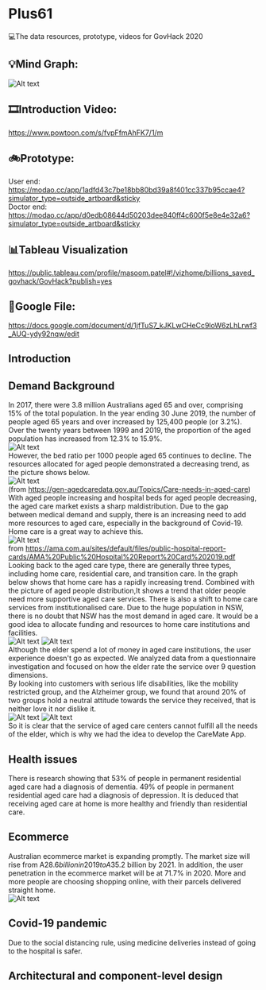 # Plus61
💻The data resources, prototype, videos for GovHack 2020

## 💡Mind Graph:
![Alt text](data_resource/visualization/2-1.png)


## 🎞Introduction Video:
https://www.powtoon.com/s/fvpFfmAhFK7/1/m

## 🚲Prototype:
User end: <br/>
https://modao.cc/app/1adfd43c7be18bb80bd39a8f401cc337b95ccae4?simulator_type=outside_artboard&sticky
<br/>Doctor end: <br/>
https://modao.cc/app/d0edb08644d50203dee840ff4c600f5e8e4e32a6?simulator_type=outside_artboard&sticky

## 📊Tableau Visualization
https://public.tableau.com/profile/masoom.patel#!/vizhome/billions_saved_govhack/GovHack?publish=yes

## 📃Google File:
https://docs.google.com/document/d/1jfTuS7_kJKLwCHeCc9loW6zLhLrwf3_AUQ-ydy92nqw/edit




## Introduction
## Demand Background
In 2017, there were 3.8 million Australians aged 65 and over, comprising 15% of the total population. In the year ending 30 June 2019, the number of people aged 65 years and over increased by 125,400 people (or 3.2%). Over the twenty years between 1999 and 2019, the proportion of the aged population has increased from 12.3% to 15.9%. <br/>
![Alt text](data_resource/visualization/1-1-1.png)
<br/>
However, the bed ratio per 1000 people aged 65 continues to decline. The resources allocated for aged people demonstrated a decreasing trend, as the picture shows below.<br/>
![Alt text](data_resource/visualization/1-1-2.png)
<br/>
(from https://gen-agedcaredata.gov.au/Topics/Care-needs-in-aged-care)<br/>
With aged people increasing and hospital beds for aged people decreasing, the aged care market exists a sharp maldistribution. Due to the gap between medical demand and supply, there is an increasing need to add more resources to aged care, especially in the background of Covid-19. Home care is a great way to achieve this.
<br/>
![Alt text](data_resource/visualization/1-1-3.png)
<br/>
from https://ama.com.au/sites/default/files/public-hospital-report-cards/AMA%20Public%20Hospital%20Report%20Card%202019.pdf
<br/>
Looking back to the aged care type, there are generally three types, including home care, residential care, and transition care.  In the graph below shows that home care has a rapidly increasing trend. Combined with the picture of aged people distribution,It shows a trend that older people need more supportive aged care services. There is also a shift to home care services from institutionalised care. Due to the huge population in NSW, there is no doubt that NSW has the most demand in aged care. It would be a good idea to allocate funding and resources to home care institutions and facilities.
<br/>
![Alt text](data_resource/visualization/1-1-4.png)
![Alt text](data_resource/visualization/1-1-5.png)
<br/>
Although the elder spend a lot of money in aged care institutions, the user experience doesn't go as expected. We analyzed data from a questionnaire investigation and focused on how the elder rate the service over 9 question dimensions.
<br/>
By looking into customers with serious life disabilities, like the mobility restricted group, and the Alzheimer group, we found that around 20% of two groups hold a neutral attitude towards the service they received, that is neither love it nor dislike it. 
<br/>
![Alt text](data_resource/visualization/1-1-6.png)
![Alt text](data_resource/visualization/1-1-7.png)
<br/>
So it is clear that the service of aged care centers cannot fulfill all the needs of the elder, which is why we had the idea to develop the CareMate App.
<br/>
## Health issues
There is research showing that 53% of people in permanent residential aged care had a diagnosis of dementia. 49% of people in permanent residential aged care had a diagnosis of depression. It is deduced that receiving aged care at home is more healthy and friendly than residential care.
## Ecommerce
Australian ecommerce market is expanding promptly. The market size will rise from A$28.6 billion in 2019 to A$35.2 billion by 2021. In addition, the user penetration in the ecommerce market will be at 71.7% in 2020. More and more people are choosing shopping online, with their parcels delivered straight home.
<br/>
![Alt text](data_resource/visualization/1-1-5.png)
<br/>
## Covid-19 pandemic
Due to the social distancing rule, using medicine deliveries instead of going to the hospital is safer.


## Architectural and component-level design


